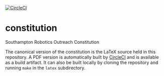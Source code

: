 [![CircleCI](https://circleci.com/gh/s-r-o/constitution/tree/master.svg?style=svg)](https://circleci.com/gh/s-r-o/constitution/tree/master)

# constitution
Southampton Robotics Outreach Constitution

The canonical version of the constitution is the LaTeX source held in this repository.
A PDF version is automatically built by [CircleCI](https://circleci.com/gh/s-r-o/constitution/) and is available as a build artifact.
It can also be built locally by cloning the repository and running `make` in the `latex` subdirectory.
